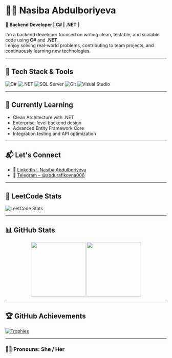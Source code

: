 # 👩‍💻 Nasiba Abdulboriyeva

🎯 **Backend Developer | C# | .NET |**

I'm a backend developer focused on writing clean, testable, and scalable code using **C#** and **.NET**.  
I enjoy solving real-world problems, contributing to team projects, and continuously learning new technologies.

---

## 🚀 Tech Stack & Tools

![C#](https://img.shields.io/badge/C%23-239120?style=for-the-badge&logo=csharp&logoColor=white)
![.NET](https://img.shields.io/badge/.NET-512BD4?style=for-the-badge&logo=dotnet&logoColor=white)
![SQL Server](https://img.shields.io/badge/SQL%20Server-CC2927?style=for-the-badge&logo=microsoftsqlserver&logoColor=white)
![Git](https://img.shields.io/badge/Git-F05032?style=for-the-badge&logo=git&logoColor=white)
![Visual Studio](https://img.shields.io/badge/Visual%20Studio-5C2D91?style=for-the-badge&logo=visualstudio&logoColor=white)

---


## 🌱 Currently Learning

- Clean Architecture with .NET  
- Enterprise-level backend design  
- Advanced Entity Framework Core  
- Integration testing and API optimization

---

## 📬 Let's Connect

- 📧 [LinkedIn – Nasiba Abdulboriyeva](https://www.linkedin.com/in/nasiba-abdulboriyeva-17b230379)
- 💬 [Telegram – @abdurafikovna006](https://t.me/abdurafikovna006)

---
## 🧠 LeetCode Stats

![LeetCode Stats](https://leetcard.jacoblin.cool/Nasiba.006?theme=dark&ext=heatmap)

---


## 📊 GitHub Stats

<div align="center">
  <img src="https://github-readme-stats.vercel.app/api?username=NasibaAbdulboriyeva&show_icons=true&theme=tokyonight" height="170" />
  <img src="https://github-readme-stats.vercel.app/api/top-langs/?username=NasibaAbdulboriyeva&layout=compact&theme=tokyonight" height="170" />
</div>

---

## 🏆 GitHub Achievements

[![Trophies](https://github-profile-trophy.vercel.app/?username=NasibaAbdulboriyeva&theme=algolia&no-bg=true&margin-w=5)](https://github.com/NasibaAbdulboriyeva)

---

### 🙋‍♀️ Pronouns: She / Her

